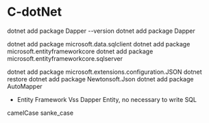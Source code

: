 <!--
 * @Author: G.F
 * @Date: 2024-07-30 23:10:19
 * @LastEditTime: 2024-09-09 21:46:42
 * @LastEditors: your name
 * @Description: 
 * @FilePath: /HelloWorld/README.md
-->
# C-dotNet

dotnet add package Dapper --version
dotnet add package Dapper

dotnet add package microsoft.data.sqlclient
dotnet add package microsoft.entityframeworkcore
dotnet add package microsoft.entityframeworkcore.sqlserver

dotnet add package microsoft.extensions.configuration.JSON
dotnet restore
dotnet add package Newtonsoft.Json
dotnet add package AutoMapper


* Entity Framework Vss Dapper
Entity, no necessary to write SQL

camelCase 
sanke_case
